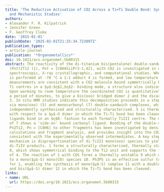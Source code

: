 ```yaml
---
title: 'The Reductive Activation of CO2 Across a Ti═Ti Double Bond: Synthetic, Structural,
  and Mechanistic Studies'
authors:
- Alexander F. R. Kilpatrick
- Jennifer Green
- F. Geoffrey Cloke
date: '2015-01-01'
publishDate: '2025-02-01T21:25:34.723097Z'
publication_types:
- article-journal
publication: '*Organometallics*'
doi: 10.1021/acs.organomet.5b00315
abstract: The reactivity of the di-titanium bis(pentalene) double-sandwich compound
  (Pn†)2Ti2 (1), Pn† = [C8H4SiiPr3-1,42], with CO2 is investigated in detail using
  spectroscopic, X-ray crystallographic, and computational studies. When the CO2 reaction
  is performed at -78 °C a 1:1 adduct 4 is formed, and low temperature spectroscopic
  measurements are consistent with a CO2 molecule bound symmetrically between two
  Ti centres in a $μ$:$η$2,$η$2- binding mode, a structure also indicated by theory.
  Upon warming to room temperature the coordinated CO2 is quantitatively reduced over
  a period of minutes, to give a bis(oxo) bridged dimer 2 and the dicarbonyl complex
  3. In situ NMR studies indicate this decomposition proceeds in a stepwise process
  via mono(oxo) (5) and monocarbonyl (7) double-sandwich complexes, which have been
  independently synthesised and structurally characterised. 5 is thermally unstable
  with respect to a $μ$-O dimer in which the Ti−Ti bond has been cleaved and the pentalene
  ligands bind in an $η$8- fashion to each formally TiIII centre. The molecular structure
  of 7 shows a 'side-on' bound carbonyl ligand. Bonding of the double-sandwich species
  Pn2Ti2, Pn = [C8H6] to other fragments has been investigated by density functional
  calculations and fragment analysis, and provides insight into the CO2 reaction pathway
  consistent with the experimentally observed intermediates. A key step in the proposed
  mechanism is disproportionation of di-TiIII mono(oxo) species to yield di-TiII and
  di-TiIV products. 1 forms a structurally characterised, thermally stable CS2 adduct
  8, which shows symmetrical binding to the Ti2 unit and supports the formulation
  of 4. The reaction of 1 with COS forms a thermally unstable 9 which undergoes scission
  to a mono($μ$-S) mono(CO) species 10. Ph3PS is an effective sulfur transfer agent
  for 1, enabling the synthesis of mono($μ$-S) complex 11 with a double-sandwich structure,
  and bis($μ$-S) dimer 12 in which the Ti−Ti bond has been cleaved.
links:
- name: URL
  url: https://doi.org/10.1021/acs.organomet.5b00315
---
```

